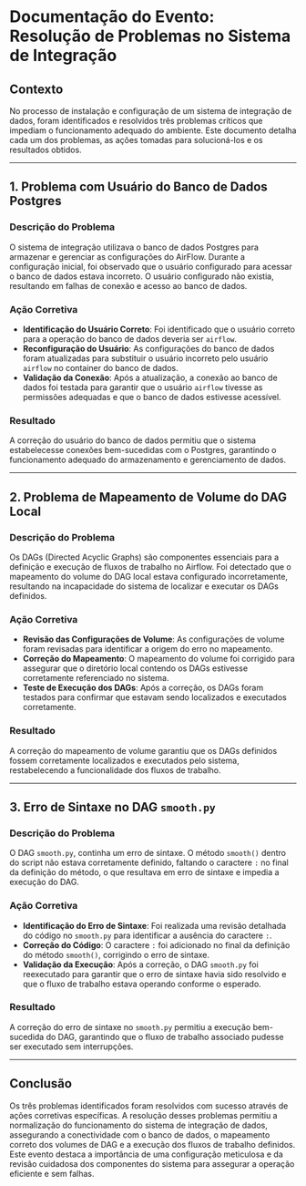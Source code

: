 # Documentação do Evento: Resolução de Problemas no Sistema de Integração

## Contexto

No processo de instalação e configuração de um sistema de integração de dados, foram identificados e resolvidos três problemas críticos que impediam o funcionamento adequado do ambiente. Este documento detalha cada um dos problemas, as ações tomadas para solucioná-los e os resultados obtidos.

---

## 1. Problema com Usuário do Banco de Dados Postgres

### Descrição do Problema

O sistema de integração utilizava o banco de dados Postgres para armazenar e gerenciar as configurações do AirFlow. Durante a configuração inicial, foi observado que o usuário configurado para acessar o banco de dados estava incorreto. O usuário configurado não existia, resultando em falhas de conexão e acesso ao banco de dados.

### Ação Corretiva

- **Identificação do Usuário Correto**: Foi identificado que o usuário correto para a operação do banco de dados deveria ser `airflow`.
- **Reconfiguração do Usuário**: As configurações do banco de dados foram atualizadas para substituir o usuário incorreto pelo usuário `airflow` no container do banco de dados.
- **Validação da Conexão**: Após a atualização, a conexão ao banco de dados foi testada para garantir que o usuário `airflow` tivesse as permissões adequadas e que o banco de dados estivesse acessível.

### Resultado

A correção do usuário do banco de dados permitiu que o sistema estabelecesse conexões bem-sucedidas com o Postgres, garantindo o funcionamento adequado do armazenamento e gerenciamento de dados.

---

## 2. Problema de Mapeamento de Volume do DAG Local

### Descrição do Problema

Os DAGs (Directed Acyclic Graphs) são componentes essenciais para a definição e execução de fluxos de trabalho no Airflow. Foi detectado que o mapeamento do volume do DAG local estava configurado incorretamente, resultando na incapacidade do sistema de localizar e executar os DAGs definidos.

### Ação Corretiva

- **Revisão das Configurações de Volume**: As configurações de volume foram revisadas para identificar a origem do erro no mapeamento.
- **Correção do Mapeamento**: O mapeamento do volume foi corrigido para assegurar que o diretório local contendo os DAGs estivesse corretamente referenciado no sistema.
- **Teste de Execução dos DAGs**: Após a correção, os DAGs foram testados para confirmar que estavam sendo localizados e executados corretamente.

### Resultado

A correção do mapeamento de volume garantiu que os DAGs definidos fossem corretamente localizados e executados pelo sistema, restabelecendo a funcionalidade dos fluxos de trabalho.

---

## 3. Erro de Sintaxe no DAG `smooth.py`

### Descrição do Problema

O DAG `smooth.py`, continha um erro de sintaxe. O método `smooth()` dentro do script não estava corretamente definido, faltando o caractere `:` no final da definição do método, o que resultava em erro de sintaxe e impedia a execução do DAG.

### Ação Corretiva

- **Identificação do Erro de Sintaxe**: Foi realizada uma revisão detalhada do código no `smooth.py` para identificar a ausência do caractere `:`.
- **Correção do Código**: O caractere `:` foi adicionado no final da definição do método `smooth()`, corrigindo o erro de sintaxe.
- **Validação da Execução**: Após a correção, o DAG `smooth.py` foi reexecutado para garantir que o erro de sintaxe havia sido resolvido e que o fluxo de trabalho estava operando conforme o esperado.

### Resultado

A correção do erro de sintaxe no `smooth.py` permitiu a execução bem-sucedida do DAG, garantindo que o fluxo de trabalho associado pudesse ser executado sem interrupções.

---

## Conclusão

Os três problemas identificados foram resolvidos com sucesso através de ações corretivas específicas. A resolução desses problemas permitiu a normalização do funcionamento do sistema de integração de dados, assegurando a conectividade com o banco de dados, o mapeamento correto dos volumes de DAG e a execução dos fluxos de trabalho definidos. Este evento destaca a importância de uma configuração meticulosa e da revisão cuidadosa dos componentes do sistema para assegurar a operação eficiente e sem falhas.